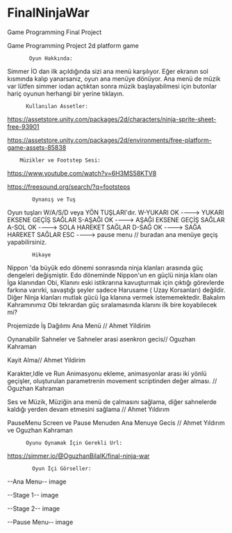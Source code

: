 # FinalNinjaWar
Game Programming Final Project


Game Programming Project 2d platform game

           Oyun Hakkında:
Simmer İO dan ilk açıldığında sizi ana menü karşılıyor. Eğer ekranın sol kısmında kalıp yanarsanız, oyun ana menüye dönüyor. Ana menü de müzik var lütfen simmer iodan açtıktan sonra müzik başlayabilmesi için butonlar hariç oyunun herhangi bir yerine tıklayın.

          Kullanılan Assetler:
https://assetstore.unity.com/packages/2d/characters/ninja-sprite-sheet-free-93901

https://assetstore.unity.com/packages/2d/environments/free-platform-game-assets-85838

        Müzikler ve Footstep Sesi:
https://www.youtube.com/watch?v=6H3MS58KTV8

https://freesound.org/search/?q=footsteps

            Oynanış ve Tuş
Oyun tuşları W/A/S/D veya YÖN TUŞLARI'dır. W-YUKARI OK ----> YUKARI EKSENE GEÇİŞ SAĞLAR S-AŞAĞI OK ----> AŞAĞI EKSENE GEÇİŞ SAĞLAR A-SOL OK ----> SOLA HAREKET SAĞLAR D-SAĞ OK ----> SAĞA HAREKET SAĞLAR ESC ----> pause menu // buradan ana menüye geçiş yapabilirsiniz.

            Hikaye
Nippon 'da büyük edo dönemi sonrasında ninja klanları arasında güç dengeleri değişmiştir. Edo döneminde Nippon'un en güçlü ninja klanı olan İga klanından Obi, Klanını eski istikrarına kavuşturmak için çıktığı görevlerde farkına varırki, savaştığı şeyler sadece Harusame ( Uzay Korsanları) değildir. Diğer Ninja klanları mutlak gücü İga klanına vermek istememektedir. Bakalım Kahramınımız Obi tekrardan güç sıralamasında klanını ilk bire koyabilecek mi?

  Projemizde İş Dağılımı
Ana Menü // Ahmet Yildirim

Oynanabilir Sahneler ve Sahneler arasi asenkron gecis// Oguzhan Kahraman

Kayit Alma// Ahmet Yildirim

Karakter,Idle ve Run Animasyonu ekleme, animasyonlar arası iki yönlü geçişler, oluşturulan parametrenin movement scriptinden değer alması. // Oguzhan Kahraman

Ses ve Müzik, Müziğin ana menü de çalmasını sağlama, diğer sahnelerde kaldığı yerden devam etmesini sağlama // Ahmet Yıldırım

PauseMenu Screen ve Pause Menuden Ana Menuye Gecis // Ahmet Yıldırım ve Oguzhan Kahraman

          Oyunu Oynamak İçin Gerekli Url:
https://simmer.io/@OguzhanBilalK/final-ninja-war

            Oyun İçi Görseller:
--Ana Menu-- image

--Stage 1-- image

--Stage 2-- image

--Pause Menu-- image
